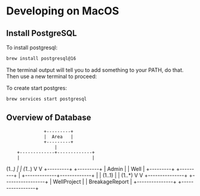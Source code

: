 # Developing on MacOS

## Install PostgreSQL

To install postgresql:
```bash
brew install postgresql@16
```

The terminal output will tell you to add something to your PATH, do that.
Then use a new terminal to proceed:

To create start postgres:
```bash
brew services start postgresql
```



## Overview of Database

                  +---------+
                  |  Area   |
                  +---------+
                      |
        +-------------+-------------+
        |                           |
(1..*)  |                           | (1..*)
        V                           V
   +---------+                   +---------+
   |  Admin  |                   |   Well  |
   +---------+                   +---------+
                                      |
                        +-------------+-------------+
                        |                           |
                 (1..1) |                           | (1..*)
                        V                           V
               +---------------+           +-----------------+
               |  WellProject  |           | BreakageReport  |
               +---------------+           +-----------------+




